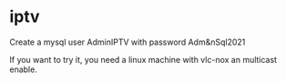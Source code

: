 # iptv
Create a mysql user AdminIPTV with password Adm&nSql2021

If you want to try it, you need a linux machine with vlc-nox an multicast enable.
